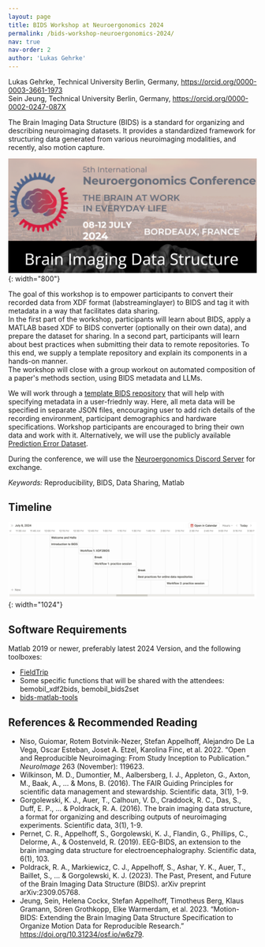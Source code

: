 ```yaml
---
layout: page
title: BIDS Workshop at Neuroergonomics 2024
permalink: /bids-workshop-neuroergonomics-2024/
nav: true
nav-order: 2
author: 'Lukas Gehrke'
---
```


Lukas Gehrke, Technical University Berlin, Germany, <https://orcid.org/0000-0003-3661-1973>  
Sein Jeung, Technical University Berlin, Germany, <https://orcid.org/0000-0002-0247-087X>

The Brain Imaging Data Structure (BIDS) is a standard for organizing and describing neuroimaging datasets. It provides a standardized framework for structuring data generated from various neuroimaging modalities, and recently, also motion capture.

![Teaser for the BIDS Workshop at Neuroergonomics 2024](/assets/img/bids_workshop/bids-workshop-teaser.png){: width="800"}

The goal of this workshop is to empower participants to convert their recorded data from XDF format (labstreaminglayer) to BIDS and tag it with metadata in a way that facilitates data sharing.  
In the first part of the workshop, participants will learn about BIDS, apply a MATLAB based XDF to BIDS converter (optionally on their own data), and prepare the dataset for sharing. In a second part, participants will learn about best practices when submitting their data to remote repositories. To this end, we  supply a template repository and explain its components in a hands-on manner.  
The workshop will close with a group workout on automated composition of a paper's methods section, using BIDS metadata and LLMs.

We will work through a [template BIDS repository](https://github.com/BeMoBIL/bids-example-specification) that will help with specifying metadata in a user-friednly way. Here, all meta data will be specified in separate JSON files, encouraging user to add rich details of the recording environment, participant demographics and hardware specifications. Workshop participants are encouraged to bring their own data and work with it. Alternatively, we will use the publicly available [Prediction Error Dataset](https://openneuro.org/datasets/ds003846/versions/2.0.2).

During the conference, we will use the [Neuroergonomics Discord Server](https://discord.gg/d4RZnkjA) for exchange.

*Keywords:* Reproducibility, BIDS, Data Sharing, Matlab

## Timeline

![Timeline of the BIDS Workshop at Neuroergonomics 2024](/assets/img/bids_workshop/timeline.png){: width="1024"}

## Software Requirements

Matlab 2019 or newer, preferably latest 2024 Version, and the following toolboxes:

- [FieldTrip](https://www.fieldtriptoolbox.org/)
- Some specific functions that will be shared with the attendees: bemobil_xdf2bids, bemobil_bids2set
- [bids-matlab-tools](https://github.com/sccn/bids-matlab-tools)

## References & Recommended Reading

- Niso, Guiomar, Rotem Botvinik-Nezer, Stefan Appelhoff, Alejandro De La Vega, Oscar Esteban, Joset A. Etzel, Karolina Finc, et al. 2022. “Open and Reproducible Neuroimaging: From Study Inception to Publication.” *NeuroImage* 263 (November): 119623.
- Wilkinson, M. D., Dumontier, M., Aalbersberg, I. J., Appleton, G., Axton, M., Baak, A., ... & Mons, B. (2016). The FAIR Guiding Principles for scientific data management and stewardship. Scientific data, 3(1), 1-9.
- Gorgolewski, K. J., Auer, T., Calhoun, V. D., Craddock, R. C., Das, S., Duff, E. P., ... & Poldrack, R. A. (2016). The brain imaging data structure, a format for organizing and describing outputs of neuroimaging experiments. Scientific data, 3(1), 1-9.
- Pernet, C. R., Appelhoff, S., Gorgolewski, K. J., Flandin, G., Phillips, C., Delorme, A., & Oostenveld, R. (2019). EEG-BIDS, an extension to the brain imaging data structure for electroencephalography. Scientific data, 6(1), 103.
- Poldrack, R. A., Markiewicz, C. J., Appelhoff, S., Ashar, Y. K., Auer, T., Baillet, S., ... & Gorgolewski, K. J. (2023). The Past, Present, and Future of the Brain Imaging Data Structure (BIDS). arXiv preprint arXiv:2309.05768.
- Jeung, Sein, Helena Cockx, Stefan Appelhoff, Timotheus Berg, Klaus Gramann, Sören Grothkopp, Elke Warmerdam, et al. 2023. “Motion-BIDS: Extending the Brain Imaging Data Structure Specification to Organize Motion Data for Reproducible Research.” <https://doi.org/10.31234/osf.io/w6z79>.
